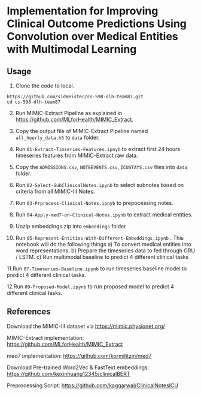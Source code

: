 # Implementation for Improving Clinical Outcome Predictions Using Convolution over Medical Entities with Multimodal Learning


## Usage

1. Clone the code to local.   
```
https://github.com/sidmeister/cs-598-dlh-team87.git
cd cs-598-dlh-team87
```
2. Run MIMIC-Extract Pipeline as explained in https://github.com/MLforHealth/MIMIC_Extract.   

3. Copy the output file of MIMIC-Extract Pipeline named `all_hourly_data.h5` to `data` folder.

4. Run `01-Extract-Timseries-Features.ipnyb` to extract first 24 hours timeseries features from MIMIC-Extract raw data.

5. Copy the `ADMISSIONS.csv`, `NOTEEVENTS.csv`, `ICUSTAYS.csv` files into `data` folder.

6. Run `02-Select-SubClinicalNotes.ipynb` to select subnotes based on criteria from all MIMIC-III Notes.

7. Run `03-Prprocess-Clinical-Notes.ipnyb` to prepocessing notes.

8. Run `04-Apply-med7-on-Clinical-Notes.ipynb` to extract medical entities. 

9. Unzip embeddings.zip into `embeddings` folder 

10. Run `05-Represent-Entities-With-Different-Embeddings.ipynb` . This notebook will do the following things
    a) To convert medical entities into word representations.
    b) Prepare the timeseries data to fed through GRU / LSTM.
    c) Run multimodal baseline to predict 4 different clinical tasks

11.Run `07-Timeseries-Baseline.ipynb` to run timeseries baseline model to predict 4 different clinical tasks.

12.Run `09-Proposed-Model.ipynb` to run proposed model to predict 4 different clinical tasks.



## References

Download the MIMIC-III dataset via https://mimic.physionet.org/

MIMIC-Extract implementation: https://github.com/MLforHealth/MIMIC_Extract

med7 implementation: https://github.com/kormilitzin/med7

Download Pre-trained Word2Vec & FastText embeddings: https://github.com/kexinhuang12345/clinicalBERT

Preprocessing Script: https://github.com/kaggarwal/ClinicalNotesICU

